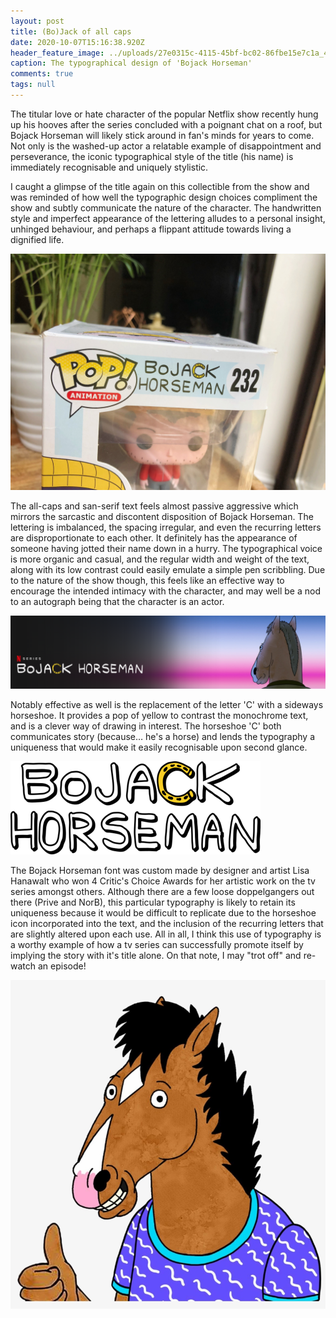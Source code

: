 ```yaml
---
layout: post
title: (Bo)Jack of all caps
date: 2020-10-07T15:16:38.920Z
header_feature_image: ../uploads/27e0315c-4115-45bf-bc02-86fbe15e7c1a_4_5005_c.jpeg
caption: The typographical design of 'Bojack Horseman'
comments: true
tags: null
---
```

The titular love or hate character of the popular Netflix show recently hung up his hooves after the series concluded with a poignant chat on a roof, but Bojack Horseman will likely stick around in fan's minds for years to come. Not only is the washed-up actor a relatable example of disappointment and perseverance, the iconic typographical style of the title (his name) is immediately recognisable and uniquely stylistic.

I caught a glimpse of the title again on this collectible from the show and was reminded of how well the typographic design choices compliment the show and subtly communicate the nature of the character. The handwritten style and imperfect appearance of the lettering alludes to a personal insight, unhinged behaviour, and perhaps a flippant attitude towards living a dignified life. 

![ A collectible figurine from the show showcasing the Bojack Horseman typography](../uploads/bojack1.jpg)

The all-caps and san-serif text feels almost passive aggressive which mirrors the sarcastic and discontent disposition of Bojack Horseman. The lettering is imbalanced, the spacing irregular, and even the recurring letters are disproportionate to each other. It definitely has the appearance of someone having jotted their name down in a hurry. The typographical voice is more organic and casual, and the regular width and weight of the text, along with its low contrast could easily emulate a simple pen scribbling. Due to the nature of the show though, this feels like an effective way to encourage the intended intimacy with the character, and may well be a nod to an autograph being that the character is an actor.

![ Bojack's banner on Netflix designed by Lisa Hanawalt - Source: Netflix](../uploads/2020-10-07.png)

Notably effective as well is the replacement of the letter 'C' with a sideways horseshoe. It provides a pop of yellow to contrast the monochrome text, and is a clever way of drawing in interest. The horseshoe 'C' both communicates story (because… he's a horse) and lends the typography a uniqueness that would make it easily recognisable upon second glance. 

![ The logo generally appears black or white, but occasionally white with black outline - Source: Netflix](../uploads/5bbbcf5c567e8.image.png)

The Bojack Horseman font was custom made by designer and artist Lisa Hanawalt who won 4 Critic's Choice Awards for her artistic work on the tv series amongst others. Although there are a few loose doppelgangers out there (Prive and NorB), this particular typography is likely to retain its uniqueness because it would be difficult to replicate due to the horseshoe icon incorporated into the text, and the inclusion of the recurring letters that are slightly altered upon each use. All in all, I think this use of typography is a worthy example of how a tv series can successfully promote itself by implying the story with it's title alone. On that note, I may "trot off" and re-watch an episode!

![ Keep word watching! - Source: IMDB](../uploads/bojackthumbsup.png)